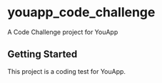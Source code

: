 # youapp_code_challenge

A Code Challenge project for YouApp

## Getting Started

This project is a coding test for YouApp.
